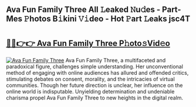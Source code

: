 ## Ava Fun Family Three All 𝙻eaked 𝙽u𝚍es - Part-Mes 𝙿hotos B𝚒kini 𝚅𝚒deo - Hot 𝙿art 𝙻eaks jsc4T

# <h2><a href="http://ld21f1.urlbe.top/?page=Ava+Fun+Family+Three">🔗🔗👉👉 Ava Fun Family Three P𝚑oto𝚜Vid𝚎o</a></h2>

[![Ava Fun Family Three](https://i.imgur.com/eBuTRDB.gif)](http://ld21f1.urlbe.top/?page=Ava+Fun+Family+Three)
Ava Fun Family Three, a multifaceted and paradoxical figure, challenges simple understanding. Her unconventional method of engaging with online audiences has allured and offended critics, stimulating debates on consent, morality, and the intricacies of virtual communities. Though her future direction is unclear, her influence on the online world is indisputable. Unyielding determination and undeniable charisma propel Ava Fun Family Three to new heights in the digital realm.
